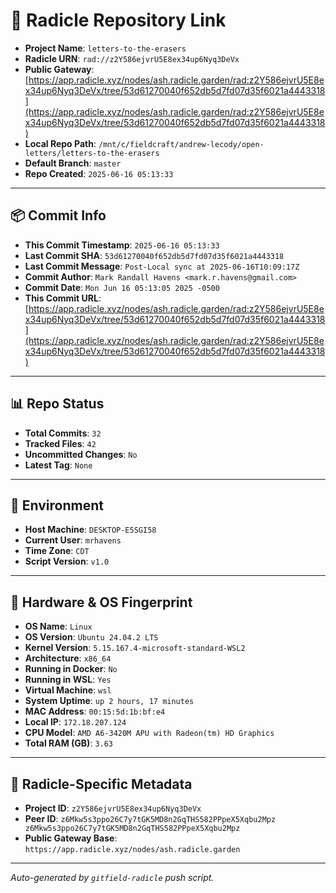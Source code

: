# 🔗 Radicle Repository Link

- **Project Name**: `letters-to-the-erasers`
- **Radicle URN**: `rad://z2Y586ejvrU5E8ex34up6Nyq3DeVx`
- **Public Gateway**: [https://app.radicle.xyz/nodes/ash.radicle.garden/rad:z2Y586ejvrU5E8ex34up6Nyq3DeVx/tree/53d61270040f652db5d7fd07d35f6021a4443318](https://app.radicle.xyz/nodes/ash.radicle.garden/rad:z2Y586ejvrU5E8ex34up6Nyq3DeVx/tree/53d61270040f652db5d7fd07d35f6021a4443318)
- **Local Repo Path**: `/mnt/c/fieldcraft/andrew-lecody/open-letters/letters-to-the-erasers`
- **Default Branch**: `master`
- **Repo Created**: `2025-06-16 05:13:33`

---

## 📦 Commit Info

- **This Commit Timestamp**: `2025-06-16 05:13:33`
- **Last Commit SHA**: `53d61270040f652db5d7fd07d35f6021a4443318`
- **Last Commit Message**: `Post-Local sync at 2025-06-16T10:09:17Z`
- **Commit Author**: `Mark Randall Havens <mark.r.havens@gmail.com>`
- **Commit Date**: `Mon Jun 16 05:13:05 2025 -0500`
- **This Commit URL**: [https://app.radicle.xyz/nodes/ash.radicle.garden/rad:z2Y586ejvrU5E8ex34up6Nyq3DeVx/tree/53d61270040f652db5d7fd07d35f6021a4443318](https://app.radicle.xyz/nodes/ash.radicle.garden/rad:z2Y586ejvrU5E8ex34up6Nyq3DeVx/tree/53d61270040f652db5d7fd07d35f6021a4443318)

---

## 📊 Repo Status

- **Total Commits**: `32`
- **Tracked Files**: `42`
- **Uncommitted Changes**: `No`
- **Latest Tag**: `None`

---

## 🧭 Environment

- **Host Machine**: `DESKTOP-E5SGI58`
- **Current User**: `mrhavens`
- **Time Zone**: `CDT`
- **Script Version**: `v1.0`

---

## 🧬 Hardware & OS Fingerprint

- **OS Name**: `Linux`
- **OS Version**: `Ubuntu 24.04.2 LTS`
- **Kernel Version**: `5.15.167.4-microsoft-standard-WSL2`
- **Architecture**: `x86_64`
- **Running in Docker**: `No`
- **Running in WSL**: `Yes`
- **Virtual Machine**: `wsl`
- **System Uptime**: `up 2 hours, 17 minutes`
- **MAC Address**: `00:15:5d:1b:bf:e4`
- **Local IP**: `172.18.207.124`
- **CPU Model**: `AMD A6-3420M APU with Radeon(tm) HD Graphics`
- **Total RAM (GB)**: `3.63`

---

## 🌱 Radicle-Specific Metadata

- **Project ID**: `z2Y586ejvrU5E8ex34up6Nyq3DeVx`
- **Peer ID**: `z6Mkw5s3ppo26C7y7tGK5MD8n2GqTHS582PPpeX5Xqbu2Mpz
z6Mkw5s3ppo26C7y7tGK5MD8n2GqTHS582PPpeX5Xqbu2Mpz`
- **Public Gateway Base**: `https://app.radicle.xyz/nodes/ash.radicle.garden`

---

_Auto-generated by `gitfield-radicle` push script._
